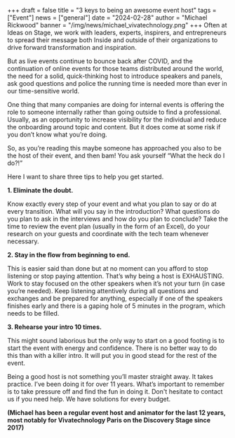 +++
draft = false
title = "3 keys to being an awesome event host"
tags = ["Event"]
news = ["general"]
date = "2024-02-28"
author = "Michael Rickwood"
banner = "/img/news/michael_vivatechnology.png"
+++
Often at Ideas on Stage, we work with leaders, experts, inspirers, and entrepreneurs to spread their message both Inside and outside of their organizations to drive forward transformation and inspiration. 

But as live events continue to bounce back after COVID, and the continuation of online events for those teams distributed around the world, the need for a solid, quick-thinking host to introduce speakers and panels, ask good questions and police the running time is needed more than ever in our time-sensitive world.

One thing that many companies are doing for internal events is offering the role to someone internally rather than going outside to find a professional. Usually, as an opportunity to increase visibility for the individual and reduce the onboarding around topic and content.  But it does come at some risk if you don’t know what you’re doing. 

So, as you’re reading this maybe someone has approached you also to be the host of their event, and then bam! You ask yourself “What the heck do I do?!” 

Here I want to share three tips to help you get started. 

**1. Eliminate the doubt.**

Know exactly every step of your event and what you plan to say or do at every transition. What will you say in the introduction? What questions do you plan to ask in the interviews and how do you plan to conclude? Take the time to review the event plan (usually in the form of an Excel), do your research on your guests and coordinate with the tech team whenever necessary. 

**2. Stay in the flow from beginning to end.**

This is easier said than done but at no moment can you afford to stop listening or stop paying attention. That’s why being a host is EXHAUSTING. Work to stay focused on the other speakers when it’s not your turn (in case you’re needed). Keep listening attentively during all questions and exchanges and be prepared for anything, especially if one of the speakers finishes early and there is a gaping hole of 5 minutes in the program, which needs to be filled. 

**3. Rehearse your intro 10 times.** 

This might sound laborious but the only way to start on a good footing is to start the event with energy and confidence. There is no better way to do this than with a killer intro. It will put you in good stead for the rest of the event. 

Being a good host is not something you’ll master straight away. It takes practice. I’ve been doing it for over 11 years. What’s important to remember is to take pressure off and find the fun in doing it. Don't hesitate to contact us if you need help. We have solutions for every budget. 

**(Michael has been a regular event host and animator for the last 12 years, most notably for Vivatechnology Paris on the Discovery Stage since 2017)**

